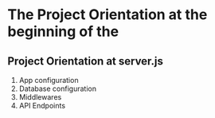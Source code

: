 # The Project Orientation at the beginning of the 

## Project Orientation at server.js

1. App configuration
2. Database configuration
3. Middlewares
4. API Endpoints